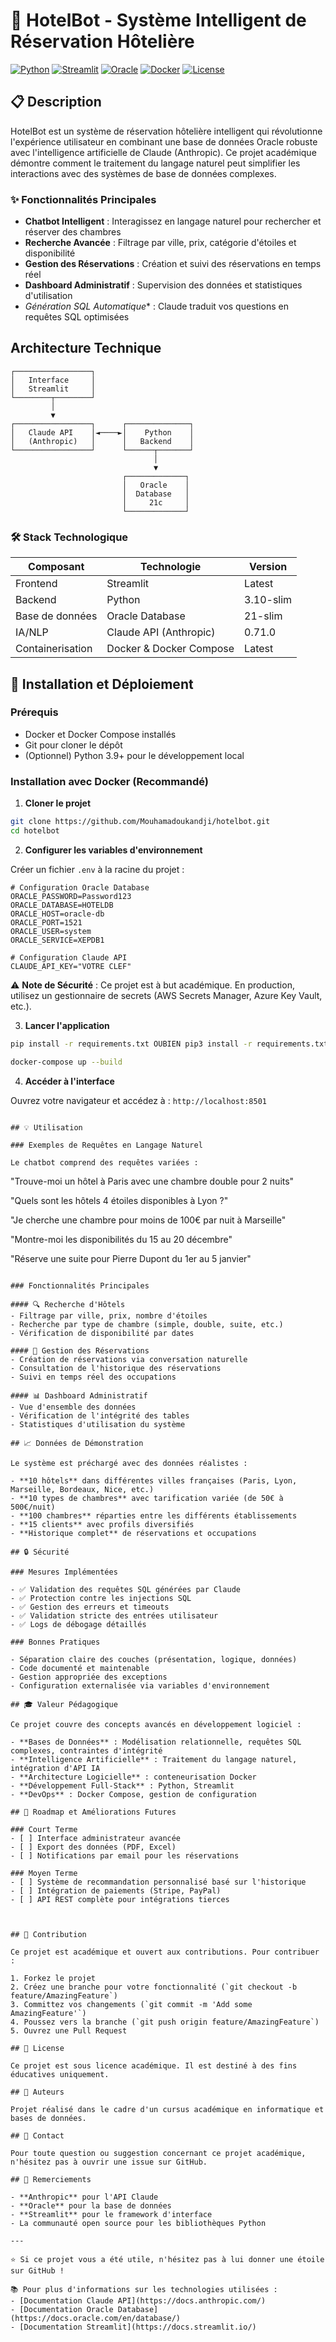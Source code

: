 # 🏨 HotelBot - Système Intelligent de Réservation Hôtelière

[![Python](https://img.shields.io/badge/Python-3.9+-blue.svg)](https://www.python.org/downloads/)
[![Streamlit](https://img.shields.io/badge/Streamlit-1.28+-red.svg)](https://streamlit.io/)
[![Oracle](https://img.shields.io/badge/Oracle-21c-red.svg)](https://www.oracle.com/database/)
[![Docker](https://img.shields.io/badge/Docker-Ready-blue.svg)](https://www.docker.com/)
[![License](https://img.shields.io/badge/License-Academic-green.svg)](LICENSE)

## 📋 Description

HotelBot est un système de réservation hôtelière intelligent qui révolutionne l'expérience utilisateur en combinant une base de données Oracle robuste avec l'intelligence artificielle de Claude (Anthropic). Ce projet académique démontre comment le traitement du langage naturel peut simplifier les interactions avec des systèmes de base de données complexes.

### ✨ Fonctionnalités Principales

- **Chatbot Intelligent** : Interagissez en langage naturel pour rechercher et réserver des chambres
- **Recherche Avancée** : Filtrage par ville, prix, catégorie d'étoiles et disponibilité
- **Gestion des Réservations** : Création et suivi des réservations en temps réel
- **Dashboard Administratif** : Supervision des données et statistiques d'utilisation
- *Génération SQL Automatique** : Claude traduit vos questions en requêtes SQL optimisées

## Architecture Technique

```
┌─────────────────┐
│   Interface     │
│   Streamlit     │
└────────┬────────┘
         │
         ▼
┌─────────────────┐      ┌──────────────┐
│   Claude API    │◄────►│    Python    │
│   (Anthropic)   │      │   Backend    │
└─────────────────┘      └──────┬───────┘
                                │
                                ▼
                         ┌─────────────┐
                         │   Oracle    │
                         │  Database   │
                         │     21c     │
                         └─────────────┘
```

### 🛠️ Stack Technologique

| Composant | Technologie | Version |
|-----------|-------------|---|
| Frontend | Streamlit | Latest |
| Backend | Python | 3.10-slim|
| Base de données | Oracle Database | 21-slim |
| IA/NLP | Claude API (Anthropic) | 0.71.0 |
| Containerisation | Docker & Docker Compose | Latest |



## 🚀 Installation et Déploiement

### Prérequis

- Docker et Docker Compose installés
- Git pour cloner le dépôt
- (Optionnel) Python 3.9+ pour le développement local

### Installation avec Docker (Recommandé)

1. **Cloner le projet**
```bash
git clone https://github.com/Mouhamadoukandji/hotelbot.git
cd hotelbot
```

2. **Configurer les variables d'environnement**

Créer un fichier `.env` à la racine du projet :

```env
# Configuration Oracle Database
ORACLE_PASSWORD=Password123
ORACLE_DATABASE=HOTELDB
ORACLE_HOST=oracle-db
ORACLE_PORT=1521
ORACLE_USER=system
ORACLE_SERVICE=XEPDB1

# Configuration Claude API
CLAUDE_API_KEY="VOTRE CLEF"
```

⚠️ **Note de Sécurité** : Ce projet est à but académique. En production, utilisez un gestionnaire de secrets (AWS Secrets Manager, Azure Key Vault, etc.).

3. **Lancer l'application**
```bash
pip install -r requirements.txt OUBIEN pip3 install -r requirements.txt

docker-compose up --build
```

4. **Accéder à l'interface**

Ouvrez votre navigateur et accédez à : `http://localhost:8501`


```

## 💡 Utilisation

### Exemples de Requêtes en Langage Naturel

Le chatbot comprend des requêtes variées :

```
"Trouve-moi un hôtel à Paris avec une chambre double pour 2 nuits"

"Quels sont les hôtels 4 étoiles disponibles à Lyon ?"

"Je cherche une chambre pour moins de 100€ par nuit à Marseille"

"Montre-moi les disponibilités du 15 au 20 décembre"

"Réserve une suite pour Pierre Dupont du 1er au 5 janvier"
```

### Fonctionnalités Principales

#### 🔍 Recherche d'Hôtels
- Filtrage par ville, prix, nombre d'étoiles
- Recherche par type de chambre (simple, double, suite, etc.)
- Vérification de disponibilité par dates

#### 📝 Gestion des Réservations
- Création de réservations via conversation naturelle
- Consultation de l'historique des réservations
- Suivi en temps réel des occupations

#### 📊 Dashboard Administratif
- Vue d'ensemble des données
- Vérification de l'intégrité des tables
- Statistiques d'utilisation du système

## 📈 Données de Démonstration

Le système est préchargé avec des données réalistes :

- **10 hôtels** dans différentes villes françaises (Paris, Lyon, Marseille, Bordeaux, Nice, etc.)
- **10 types de chambres** avec tarification variée (de 50€ à 500€/nuit)
- **100 chambres** réparties entre les différents établissements
- **15 clients** avec profils diversifiés
- **Historique complet** de réservations et occupations

## 🔒 Sécurité

### Mesures Implémentées

- ✅ Validation des requêtes SQL générées par Claude
- ✅ Protection contre les injections SQL
- ✅ Gestion des erreurs et timeouts
- ✅ Validation stricte des entrées utilisateur
- ✅ Logs de débogage détaillés

### Bonnes Pratiques

- Séparation claire des couches (présentation, logique, données)
- Code documenté et maintenable
- Gestion appropriée des exceptions
- Configuration externalisée via variables d'environnement

## 🎓 Valeur Pédagogique

Ce projet couvre des concepts avancés en développement logiciel :

- **Bases de Données** : Modélisation relationnelle, requêtes SQL complexes, contraintes d'intégrité
- **Intelligence Artificielle** : Traitement du langage naturel, intégration d'API IA
- **Architecture Logicielle** : conteneurisation Docker
- **Développement Full-Stack** : Python, Streamlit
- **DevOps** : Docker Compose, gestion de configuration

## 🔮 Roadmap et Améliorations Futures

### Court Terme
- [ ] Interface administrateur avancée
- [ ] Export des données (PDF, Excel)
- [ ] Notifications par email pour les réservations

### Moyen Terme
- [ ] Système de recommandation personnalisé basé sur l'historique
- [ ] Intégration de paiements (Stripe, PayPal)
- [ ] API REST complète pour intégrations tierces



## 🤝 Contribution

Ce projet est académique et ouvert aux contributions. Pour contribuer :

1. Forkez le projet
2. Créez une branche pour votre fonctionnalité (`git checkout -b feature/AmazingFeature`)
3. Committez vos changements (`git commit -m 'Add some AmazingFeature'`)
4. Poussez vers la branche (`git push origin feature/AmazingFeature`)
5. Ouvrez une Pull Request

## 📝 License

Ce projet est sous licence académique. Il est destiné à des fins éducatives uniquement.

## 👥 Auteurs

Projet réalisé dans le cadre d'un cursus académique en informatique et bases de données.

## 📧 Contact

Pour toute question ou suggestion concernant ce projet académique, n'hésitez pas à ouvrir une issue sur GitHub.

## 🙏 Remerciements

- **Anthropic** pour l'API Claude
- **Oracle** pour la base de données
- **Streamlit** pour le framework d'interface
- La communauté open source pour les bibliothèques Python

---

⭐ Si ce projet vous a été utile, n'hésitez pas à lui donner une étoile sur GitHub !

📚 Pour plus d'informations sur les technologies utilisées :
- [Documentation Claude API](https://docs.anthropic.com/)
- [Documentation Oracle Database](https://docs.oracle.com/en/database/)
- [Documentation Streamlit](https://docs.streamlit.io/)

